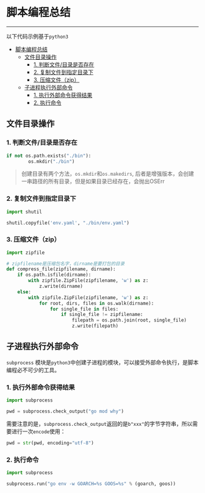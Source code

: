 # 脚本编程总结

----

以下代码示例基于`python3`

- [脚本编程总结](#脚本编程总结)
  - [文件目录操作](#文件目录操作)
    - [1. 判断文件/目录是否存在](#1-判断文件目录是否存在)
    - [2. 复制文件到指定目录下](#2-复制文件到指定目录下)
    - [3. 压缩文件（zip）](#3-压缩文件zip)
  - [子进程执行外部命令](#子进程执行外部命令)
    - [1. 执行外部命令获得结果](#1-执行外部命令获得结果)
    - [2. 执行命令](#2-执行命令)

## 文件目录操作

### 1. 判断文件/目录是否存在

```python
if not os.path.exists("./bin"):
        os.mkdir("./bin")
```

> 创建目录有两个方法，`os.mkdir`和`os.makedirs`, 后者是增强版本，会创建一串路径的所有目录，但是如果目录已经存在，会抛出OSErr

### 2. 复制文件到指定目录下

```python
import shutil

shutil.copyfile('env.yaml', "./bin/env.yaml")
```

### 3. 压缩文件（zip）

```python
import zipfile

# zipfilename是压缩包名字，dirname是要打包的目录
def compress_file(zipfilename, dirname):
    if os.path.isfile(dirname):
        with zipfile.ZipFile(zipfilename, 'w') as z:
            z.write(dirname)
    else:
        with zipfile.ZipFile(zipfilename, 'w') as z:
            for root, dirs, files in os.walk(dirname):
                for single_file in files:
                    if single_file != zipfilename:
                        filepath = os.path.join(root, single_file)
                        z.write(filepath)
```

## 子进程执行外部命令

`subprocess` 模块是`python3`中创建子进程的模块，可以接受外部命令执行，是脚本编程必不可少的工具。

### 1. 执行外部命令获得结果

```python
import subprocess

pwd = subprocess.check_output("go mod why")
```

需要注意的是，`subprocess.check_output`返回的是`b"xxx"`的字节字符串，所以需要进行一次`encode`使用：

```python
pwd = str(pwd, encoding="utf-8")
```

### 2. 执行命令

```python
import subprocess

subprocess.run("go env -w GOARCH=%s GOOS=%s" % (goarch, goos))
```